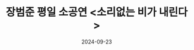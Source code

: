 ---
title: 장범준 평일 소공연 <소리없는 비가 내린다>
summary: 2023년 9월 - 2023년 12월
date: 2024-09-23
type: docs
math: false
---